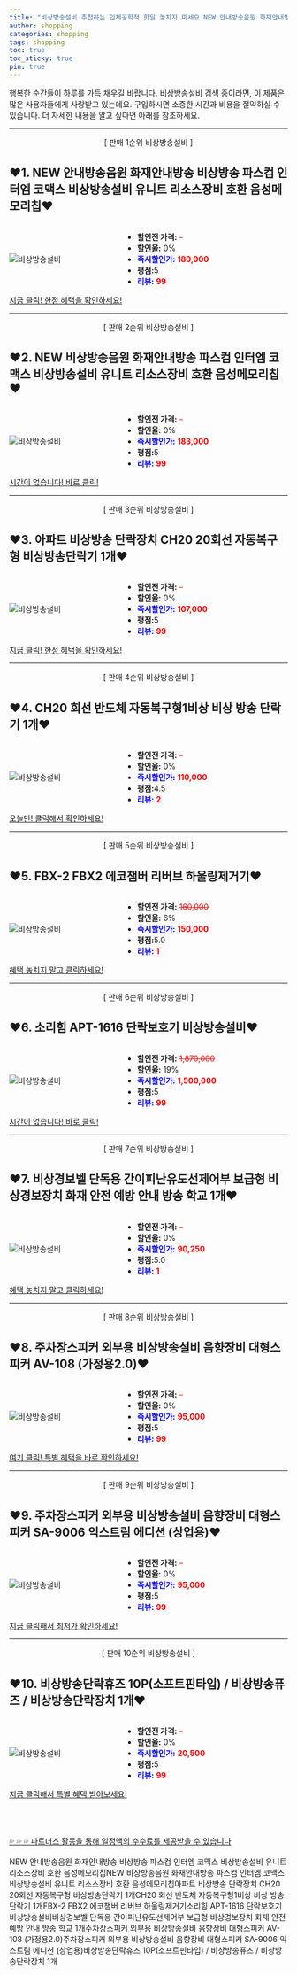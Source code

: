 ```yaml
---
title: "비상방송설비 추천하는 인체공학적 핫딜 놓치지 마세요 NEW 안내방송음원 화재안내방송 비상방송 파스컴"
author: shopping
categories: shopping
tags: shopping
toc: true
toc_sticky: true
pin: true
---
```

행복한 순간들이 하루를 가득 채우길 바랍니다. 비상방송설비 검색 중이라면, 이 제품은 많은 사용자들에게 사랑받고 있는데요. 구입하시면 소중한 시간과 비용을 절약하실 수 있습니다. 더 자세한 내용을 알고 싶다면 아래를 참조하세요.

---
<p class="toplist" style="margin: 0 auto; display: block; width: fit-content;">[ 판매 1순위 비상방송설비 ]</p>

<h2><strong>❤️1. NEW 안내방송음원 화재안내방송 비상방송 파스컴 인터엠 코맥스 비상방송설비 유니트 리소스장비 호환 음성메모리칩❤️</strong></h2>

<div style="display: flex; align-items: center;">
    <div style="flex: 0.4;">
        <img src="https://thumbnail10.coupangcdn.com/thumbnails/remote/230x230ex/image/vendor_inventory/ea9a/a1e02d6f75c7aaa7a32938beb6eea4dce426b49d992ca39f27edc889b4d7.jpg" alt="비상방송설비" style="max-width: 100%;">
    </div>
    <div style="flex: 0.6; margin-left: 10px;">
        <ul>
            <li><strong>할인전 가격:</strong> <del style="color: red;">-</del></li>
            <li><strong>할인율:</strong> 0%</li>
            <li><span style='color:blue'><strong>즉시할인가:</strong></span> <span style='color:red'><strong>180,000</strong></span></li>
            <li><strong>평점:</strong>5</li>
            <li><span style='color:blue'><strong>리뷰:</strong></span> <span style='color:red'><strong>99</strong></span></li>
        </ul>
    </div>
</div>
<div class="center">
    <a href="https://William4Davisa.github.io?lptag=AF9450613&subid=githubio&pageKey=8097472653&traceid=V0-153&itemId=22895207613&vendorItemId=89929744531" class="myButton">
        지금 클릭! 한정 혜택을 확인하세요!
    </a>
</div>


---
<p class="toplist" style="margin: 0 auto; display: block; width: fit-content;">[ 판매 2순위 비상방송설비 ]</p>

<h2><strong>❤️2. NEW 비상방송음원 화재안내방송 파스컴 인터엠 코맥스 비상방송설비 유니트 리소스장비 호환 음성메모리칩❤️</strong></h2>

<div style="display: flex; align-items: center;">
    <div style="flex: 0.4;">
        <img src="https://thumbnail10.coupangcdn.com/thumbnails/remote/230x230ex/image/vendor_inventory/ea9a/a1e02d6f75c7aaa7a32938beb6eea4dce426b49d992ca39f27edc889b4d7.jpg" alt="비상방송설비" style="max-width: 100%;">
    </div>
    <div style="flex: 0.6; margin-left: 10px;">
        <ul>
            <li><strong>할인전 가격:</strong> <del style="color: red;">-</del></li>
            <li><strong>할인율:</strong> 0%</li>
            <li><span style='color:blue'><strong>즉시할인가:</strong></span> <span style='color:red'><strong>183,000</strong></span></li>
            <li><strong>평점:</strong>5</li>
            <li><span style='color:blue'><strong>리뷰:</strong></span> <span style='color:red'><strong>99</strong></span></li>
        </ul>
    </div>
</div>
<div class="center">
    <a href="https://William4Davisa.github.io?lptag=AF9450613&subid=githubio&pageKey=8144807791&traceid=V0-153&itemId=23154763052&vendorItemId=90187586965" class="myButton">
        시간이 없습니다! 바로 클릭!
    </a>
</div>


---
<p class="toplist" style="margin: 0 auto; display: block; width: fit-content;">[ 판매 3순위 비상방송설비 ]</p>

<h2><strong>❤️3. 아파트 비상방송 단락장치 CH20 20회선 자동복구형 비상방송단락기 1개❤️</strong></h2>

<div style="display: flex; align-items: center;">
    <div style="flex: 0.4;">
        <img src="https://thumbnail6.coupangcdn.com/thumbnails/remote/230x230ex/image/vendor_inventory/c4a2/5110236fa2478feb491232e6ae7530fab32366aad058211c9536fe62477a.jpg" alt="비상방송설비" style="max-width: 100%;">
    </div>
    <div style="flex: 0.6; margin-left: 10px;">
        <ul>
            <li><strong>할인전 가격:</strong> <del style="color: red;">-</del></li>
            <li><strong>할인율:</strong> 0%</li>
            <li><span style='color:blue'><strong>즉시할인가:</strong></span> <span style='color:red'><strong>107,000</strong></span></li>
            <li><strong>평점:</strong>5</li>
            <li><span style='color:blue'><strong>리뷰:</strong></span> <span style='color:red'><strong>99</strong></span></li>
        </ul>
    </div>
</div>
<div class="center">
    <a href="https://William4Davisa.github.io?lptag=AF9450613&subid=githubio&pageKey=7787961908&traceid=V0-153&itemId=21063181721&vendorItemId=88125484781" class="myButton">
        지금 클릭! 한정 혜택을 확인하세요!
    </a>
</div>


---
<p class="toplist" style="margin: 0 auto; display: block; width: fit-content;">[ 판매 4순위 비상방송설비 ]</p>

<h2><strong>❤️4. CH20 회선 반도체 자동복구형1비상 비상 방송 단락기 1개❤️</strong></h2>

<div style="display: flex; align-items: center;">
    <div style="flex: 0.4;">
        <img src="https://thumbnail6.coupangcdn.com/thumbnails/remote/230x230ex/image/vendor_inventory/c4a2/5110236fa2478feb491232e6ae7530fab32366aad058211c9536fe62477a.jpg" alt="비상방송설비" style="max-width: 100%;">
    </div>
    <div style="flex: 0.6; margin-left: 10px;">
        <ul>
            <li><strong>할인전 가격:</strong> <del style="color: red;">-</del></li>
            <li><strong>할인율:</strong> 0%</li>
            <li><span style='color:blue'><strong>즉시할인가:</strong></span> <span style='color:red'><strong>110,000</strong></span></li>
            <li><strong>평점:</strong>4.5</li>
            <li><span style='color:blue'><strong>리뷰:</strong></span> <span style='color:red'><strong>2</strong></span></li>
        </ul>
    </div>
</div>
<div class="center">
    <a href="https://William4Davisa.github.io?lptag=AF9450613&subid=githubio&pageKey=215102183&traceid=V0-153&itemId=657193899&vendorItemId=86963871014" class="myButton">
        오늘만! 클릭해서 확인하세요!
    </a>
</div>


---
<p class="toplist" style="margin: 0 auto; display: block; width: fit-content;">[ 판매 5순위 비상방송설비 ]</p>

<h2><strong>❤️5. FBX-2 FBX2 에코챔버 리버브 하울링제거기❤️</strong></h2>

<div style="display: flex; align-items: center;">
    <div style="flex: 0.4;">
        <img src="https://thumbnail7.coupangcdn.com/thumbnails/remote/230x230ex/image/vendor_inventory/0728/94bdc8f888bf0e8fbf8ad9e427da413479b8b4d7cbba937e190f3df9048f.jpg" alt="비상방송설비" style="max-width: 100%;">
    </div>
    <div style="flex: 0.6; margin-left: 10px;">
        <ul>
            <li><strong>할인전 가격:</strong> <del style="color: red;">160,000</del></li>
            <li><strong>할인율:</strong> 6%</li>
            <li><span style='color:blue'><strong>즉시할인가:</strong></span> <span style='color:red'><strong>150,000</strong></span></li>
            <li><strong>평점:</strong>5.0</li>
            <li><span style='color:blue'><strong>리뷰:</strong></span> <span style='color:red'><strong>1</strong></span></li>
        </ul>
    </div>
</div>
<div class="center">
    <a href="https://William4Davisa.github.io?lptag=AF9450613&subid=githubio&pageKey=7785767772&traceid=V0-153&itemId=21052338132&vendorItemId=88114837981" class="myButton">
        혜택 놓치지 말고 클릭하세요!
    </a>
</div>


---
<p class="toplist" style="margin: 0 auto; display: block; width: fit-content;">[ 판매 6순위 비상방송설비 ]</p>

<h2><strong>❤️6. 소리힘 APT-1616 단락보호기 비상방송설비❤️</strong></h2>

<div style="display: flex; align-items: center;">
    <div style="flex: 0.4;">
        <img src="https://thumbnail10.coupangcdn.com/thumbnails/remote/230x230ex/image/vendor_inventory/9e2e/23bb893faae3a7726dbd2a125fec497a3f27dd8c377cc8e0b84221994533.jpg" alt="비상방송설비" style="max-width: 100%;">
    </div>
    <div style="flex: 0.6; margin-left: 10px;">
        <ul>
            <li><strong>할인전 가격:</strong> <del style="color: red;">1,870,000</del></li>
            <li><strong>할인율:</strong> 19%</li>
            <li><span style='color:blue'><strong>즉시할인가:</strong></span> <span style='color:red'><strong>1,500,000</strong></span></li>
            <li><strong>평점:</strong>5</li>
            <li><span style='color:blue'><strong>리뷰:</strong></span> <span style='color:red'><strong>99</strong></span></li>
        </ul>
    </div>
</div>
<div class="center">
    <a href="https://William4Davisa.github.io?lptag=AF9450613&subid=githubio&pageKey=6871957281&traceid=V0-153&itemId=16442630192&vendorItemId=83633339633" class="myButton">
        시간이 없습니다! 바로 클릭!
    </a>
</div>


---
<p class="toplist" style="margin: 0 auto; display: block; width: fit-content;">[ 판매 7순위 비상방송설비 ]</p>

<h2><strong>❤️7. 비상경보벨 단독용 간이피난유도선제어부 보급형 비상경보장치 화재 안전 예방 안내 방송 학교 1개❤️</strong></h2>

<div style="display: flex; align-items: center;">
    <div style="flex: 0.4;">
        <img src="https://thumbnail9.coupangcdn.com/thumbnails/remote/230x230ex/image/vendor_inventory/ac39/9e93fc617640b415c400476001da755669c7ad305bf4a45666b26b110fec.jpeg" alt="비상방송설비" style="max-width: 100%;">
    </div>
    <div style="flex: 0.6; margin-left: 10px;">
        <ul>
            <li><strong>할인전 가격:</strong> <del style="color: red;">-</del></li>
            <li><strong>할인율:</strong> 0%</li>
            <li><span style='color:blue'><strong>즉시할인가:</strong></span> <span style='color:red'><strong>90,250</strong></span></li>
            <li><strong>평점:</strong>5.0</li>
            <li><span style='color:blue'><strong>리뷰:</strong></span> <span style='color:red'><strong>1</strong></span></li>
        </ul>
    </div>
</div>
<div class="center">
    <a href="https://William4Davisa.github.io?lptag=AF9450613&subid=githubio&pageKey=7501422284&traceid=V0-153&itemId=19637048273&vendorItemId=86743336301" class="myButton">
        혜택 놓치지 말고 클릭하세요!
    </a>
</div>


---
<p class="toplist" style="margin: 0 auto; display: block; width: fit-content;">[ 판매 8순위 비상방송설비 ]</p>

<h2><strong>❤️8. 주차장스피커 외부용 비상방송설비 음향장비 대형스피커 AV-108 (가정용2.0)❤️</strong></h2>

<div style="display: flex; align-items: center;">
    <div style="flex: 0.4;">
        <img src="https://thumbnail7.coupangcdn.com/thumbnails/remote/230x230ex/image/vendor_inventory/1ef0/9c661bd0c571202973acf40542098bd4fa2570f4452bee62b21637b624a4.jpg" alt="비상방송설비" style="max-width: 100%;">
    </div>
    <div style="flex: 0.6; margin-left: 10px;">
        <ul>
            <li><strong>할인전 가격:</strong> <del style="color: red;">-</del></li>
            <li><strong>할인율:</strong> 0%</li>
            <li><span style='color:blue'><strong>즉시할인가:</strong></span> <span style='color:red'><strong>95,000</strong></span></li>
            <li><strong>평점:</strong>5</li>
            <li><span style='color:blue'><strong>리뷰:</strong></span> <span style='color:red'><strong>99</strong></span></li>
        </ul>
    </div>
</div>
<div class="center">
    <a href="https://William4Davisa.github.io?lptag=AF9450613&subid=githubio&pageKey=7516139450&traceid=V0-153&itemId=19704026341&vendorItemId=86808662559" class="myButton">
        여기 클릭! 특별 혜택을 바로 확인하세요!
    </a>
</div>


---
<p class="toplist" style="margin: 0 auto; display: block; width: fit-content;">[ 판매 9순위 비상방송설비 ]</p>

<h2><strong>❤️9. 주차장스피커 외부용 비상방송설비 음향장비 대형스피커 SA-9006 익스트림 에디션 (상업용)❤️</strong></h2>

<div style="display: flex; align-items: center;">
    <div style="flex: 0.4;">
        <img src="https://thumbnail7.coupangcdn.com/thumbnails/remote/230x230ex/image/vendor_inventory/1ef0/9c661bd0c571202973acf40542098bd4fa2570f4452bee62b21637b624a4.jpg" alt="비상방송설비" style="max-width: 100%;">
    </div>
    <div style="flex: 0.6; margin-left: 10px;">
        <ul>
            <li><strong>할인전 가격:</strong> <del style="color: red;">-</del></li>
            <li><strong>할인율:</strong> 0%</li>
            <li><span style='color:blue'><strong>즉시할인가:</strong></span> <span style='color:red'><strong>95,000</strong></span></li>
            <li><strong>평점:</strong>5</li>
            <li><span style='color:blue'><strong>리뷰:</strong></span> <span style='color:red'><strong>99</strong></span></li>
        </ul>
    </div>
</div>
<div class="center">
    <a href="https://William4Davisa.github.io?lptag=AF9450613&subid=githubio&pageKey=7491290941&traceid=V0-153&itemId=19589280705&vendorItemId=86808662523" class="myButton">
        지금 클릭해서 최저가 확인하세요!
    </a>
</div>


---
<p class="toplist" style="margin: 0 auto; display: block; width: fit-content;">[ 판매 10순위 비상방송설비 ]</p>

<h2><strong>❤️10. 비상방송단락휴즈 10P(소프트핀타입) / 비상방송퓨즈 / 비상방송단락장치 1개❤️</strong></h2>

<div style="display: flex; align-items: center;">
    <div style="flex: 0.4;">
        <img src="https://thumbnail7.coupangcdn.com/thumbnails/remote/230x230ex/image/vendor_inventory/a680/e29a1f17d4da93c7e8871a9e460fa47a3714ace4e4a2e7ed4106d10d9fd5.jpg" alt="비상방송설비" style="max-width: 100%;">
    </div>
    <div style="flex: 0.6; margin-left: 10px;">
        <ul>
            <li><strong>할인전 가격:</strong> <del style="color: red;">-</del></li>
            <li><strong>할인율:</strong> 0%</li>
            <li><span style='color:blue'><strong>즉시할인가:</strong></span> <span style='color:red'><strong>20,500</strong></span></li>
            <li><strong>평점:</strong>5</li>
            <li><span style='color:blue'><strong>리뷰:</strong></span> <span style='color:red'><strong>99</strong></span></li>
        </ul>
    </div>
</div>
<div class="center">
    <a href="https://William4Davisa.github.io?lptag=AF9450613&subid=githubio&pageKey=7709219830&traceid=V0-153&itemId=20660663879&vendorItemId=87733418072" class="myButton">
        지금 클릭해서 특별 혜택 받아보세요!
    </a>
</div>

<br><br><br>[💦 💦 💦 파트너스 활동을 통해 일정액의 수수료를 제공받을 수 있습니다](https://link.coupang.com/a/bcpT2c)<br><br>NEW 안내방송음원 화재안내방송 비상방송 파스컴 인터엠 코맥스 비상방송설비 유니트 리소스장비 호환 음성메모리칩NEW 비상방송음원 화재안내방송 파스컴 인터엠 코맥스 비상방송설비 유니트 리소스장비 호환 음성메모리칩아파트 비상방송 단락장치 CH20 20회선 자동복구형 비상방송단락기 1개CH20 회선 반도체 자동복구형1비상 비상 방송 단락기 1개FBX-2 FBX2 에코챔버 리버브 하울링제거기소리힘 APT-1616 단락보호기 비상방송설비비상경보벨 단독용 간이피난유도선제어부 보급형 비상경보장치 화재 안전 예방 안내 방송 학교 1개주차장스피커 외부용 비상방송설비 음향장비 대형스피커 AV-108 (가정용2.0)주차장스피커 외부용 비상방송설비 음향장비 대형스피커 SA-9006 익스트림 에디션 (상업용)비상방송단락휴즈 10P(소프트핀타입) / 비상방송퓨즈 / 비상방송단락장치 1개